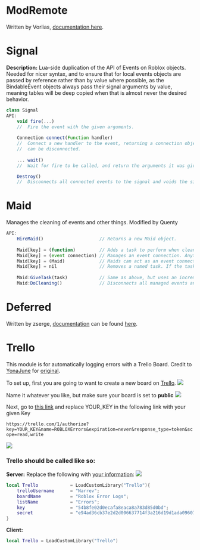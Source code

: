 # ModRemote
Written by Vorlias, [documentation here](https://github.com/Vorlias/ROBLOX-ModRemote).

# Signal
**Description:**
	Lua-side duplication of the API of Events on Roblox objects. Needed for nicer
	syntax, and to ensure that for local events objects are passed by reference
	rather than by value where possible, as the BindableEvent objects always pass
	their signal arguments by value, meaning tables will be deep copied when that
	is almost never the desired behavior.
```javascript
class Signal
API:
	void fire(...)
	//	Fire the event with the given arguments.
		
	Connection connect(Function handler)
	//	Connect a new handler to the event, returning a connection object that
	//	can be disconnected.
		
	... wait()
	//	Wait for fire to be called, and return the arguments it was given.

	Destroy()
	//	Disconnects all connected events to the signal and voids the signal as unusable.
```

# Maid
Manages the cleaning of events and other things.
Modified by Quenty
```javascript
API:
	HireMaid()                     // Returns a new Maid object.
 
	Maid[key] = (function)         // Adds a task to perform when cleaning up.
	Maid[key] = (event connection) // Manages an event connection. Anything that isn't a function is assumed to be this.
	Maid[key] = (Maid)             // Maids can act as an event connection, allowing a Maid to have other maids to clean up.
	Maid[key] = nil                // Removes a named task. If the task is an event, it is disconnected.
 
	Maid:GiveTask(task)            // Same as above, but uses an incremented number as a key.
	Maid:DoCleaning()              // Disconnects all managed events and performs all clean-up tasks.
```

# Deferred
Written by zserge, [documentation](https://github.com/zserge/lua-promises) can be found [here](https://github.com/zserge/lua-promises).

# Trello
This module is for automatically logging errors with a Trello Board. Credit to [YonaJune](https://scriptinghelpers.org/user/8/YonaJune) for [original](https://scriptinghelpers.org/blog/logging-errors-with-trello).

To set up, first you are going to want to create a new board on [Trello](https://trello.com/).
![](http://i.imgur.com/FqaPhTm.png)

Name it whatever you like, but make sure your board is set to **public**
![](http://i.imgur.com/KbA8Klr.png)

Next, go to [this link](https://trello.com/app-key) and replace YOUR_KEY in the following link with your given Key

``https://trello.com/1/authorize?key=YOUR_KEY&name=ROBLOXErrors&expiration=never&response_type=token&scope=read,write``

![](http://i.imgur.com/xwcDx5R.png)



<h3>Trello should be called like so:</h3>

**Server:**
Replace the following with [your information](https://trello.com/app-key):
![](http://i.imgur.com/9xqynfZ.png)
```lua
local Trello			= LoadCustomLibrary("Trello"){
	trelloUsername		= "Narrev";
	boardName			= "Roblox Error Logs";
	listName			= "Errors";
	key					= "54b8fe02d0ecafa8eaca8a783d85d0bd";
	secret				= "e94ad36cb37e2d2d006637714f3a216d19d1ada096073e250be45ec96930ccce";
}
```

**Client:**
```lua
local Trello = LoadCustomLibrary("Trello")
```
